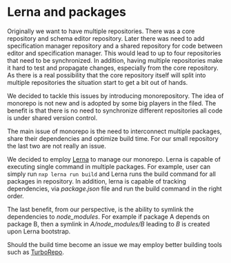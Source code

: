 # Lerna and packages
Originally we want to have multiple repositories. 
There was a core repository and schema editor repository. 
Later there was need to add specification manager repository and a shared repository for code between editor and specification manager.
This would lead to up to four repositories that need to be synchronized. 
In addition, having multiple repositories make it hard to test and propagate changes, especially from the core repository. 
As there is a real possibility that the core repository itself will split into multiple repositories the situation start to get a bit out of hands. 

We decided to tackle this issues by introducing monorepository.
The idea of monorepo is not new and is adopted by some big players in the filed. 
The benefit is that there is no need to synchronize different repositories all code is under shared version control.

The main issue of monorepo is the need to interconnect multiple packages, share their dependencies and optimize build time.
For our small repository the last two are not really an issue. 

We decided to employ [Lerna](https://github.com/lerna/lerna) to manage our monorepo.
Lerna is capable of executing single command in multiple packages.
For example, user can simply run ```nxp lerna run build``` and Lerna runs the build command for all packages in repository.
In addition, lerna is capable of tracking dependencies, via *package.json* file and run the build command in the right order.

The last benefit, from our perspective, is the ability to symlink the dependencies to *node_modules*.
For example if package A depends on package B, then a symlink in *A/node_modules/B* leading to *B* is created upon Lerna bootstrap.

Should the build time become an issue we may employ better building tools such as [TurboRepo](https://turborepo.org/).

